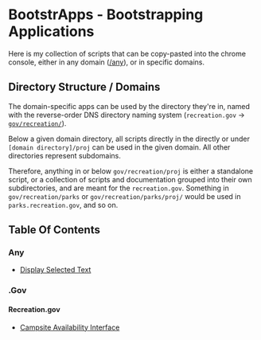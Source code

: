 # BootstrApps - Bootstrapping Applications

Here is my collection of scripts that can be copy-pasted into the chrome console, either in any domain ([/any]()), or in specific domains.

## Directory Structure / Domains
The domain-specific apps can be used by the directory they're in, named with the reverse-order DNS directory naming system (`recreation.gov` -> [`gov/recreation/`]()).

Below a given domain directory, all scripts directly in the directly or under `[domain directory]/proj` can be used in the given domain.  All other directories represent subdomains.

Therefore, anything in or below `gov/recreation/proj` is either a standalone script, or a collection of scripts and documentation grouped into their own subdirectories, and are meant for the `recreation.gov`.  Something in `gov/recreation/parks` or `gov/recreation/parks/proj/` would be used in `parks.recreation.gov`, and so on.

## Table Of Contents
### Any
* [Display Selected Text](/any/displaySelectedText.js)

### .Gov
#### Recreation.gov
* [Campsite Availability Interface](/gov/recreation/proj/recreationGovAvailability/recreationGovAvailability.js)